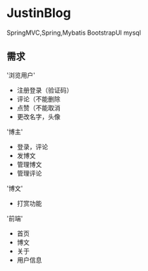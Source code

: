 # JustinBlog
SpringMVC,Spring,Mybatis     BootstrapUI mysql

## 需求

'浏览用户'
* 注册登录（验证码）
* 评论（不能删除
* 点赞（不能取消
* 更改名字，头像

'博主'
* 登录，评论
* 发博文
* 管理博文
* 管理评论

'博文'
* 打赏功能

'前端'
* 首页
* 博文
* 关于
* 用户信息
